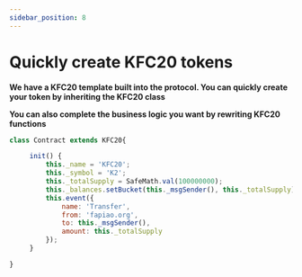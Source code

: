 ```yaml
---
sidebar_position: 8
---
```


# Quickly create KFC20 tokens

**We have a KFC20 template built into the protocol. You can quickly create your token by inheriting the KFC20 class**


**You can also complete the business logic you want by rewriting KFC20 functions**

```javascript
class Contract extends KFC20{

     init() {
         this._name = 'KFC20';
         this._symbol = 'K2';
         this._totalSupply = SafeMath.val(100000000);
         this._balances.setBucket(this._msgSender(), this._totalSupply);
         this.event({
             name: 'Transfer',
             from: 'fapiao.org',
             to: this._msgSender(),
             amount: this._totalSupply
         });
     }

}
```